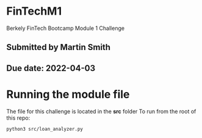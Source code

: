 # FinTechM1
Berkely FinTech Bootcamp Module 1 Challenge

## Submitted by **Martin Smith**
## Due date: **2022-04-03**

# Running the module file
The file for this challenge is located in the **src** folder
To run from the root of this repo:
```
python3 src/loan_analyzer.py
``` 


